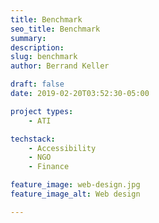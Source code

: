 ```yaml
---
title: Benchmark
seo_title: Benchmark
summary:
description: 
slug: benchmark
author: Berrand Keller

draft: false
date: 2019-02-20T03:52:30-05:00

project types: 
    - ATI

techstack:
    - Accessibility
    - NGO
    - Finance

feature_image: web-design.jpg
feature_image_alt: Web design

---
```


